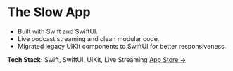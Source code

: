 # The Slow App

- Built with Swift and SwiftUI.
- Live podcast streaming and clean modular code.
- Migrated legacy UIKit components to SwiftUI for better responsiveness.

**Tech Stack:** Swift, SwiftUI, UIKit, Live Streaming
[App Store →](https://apps.apple.com/ca/app/the-slow-app/id1554047983)

